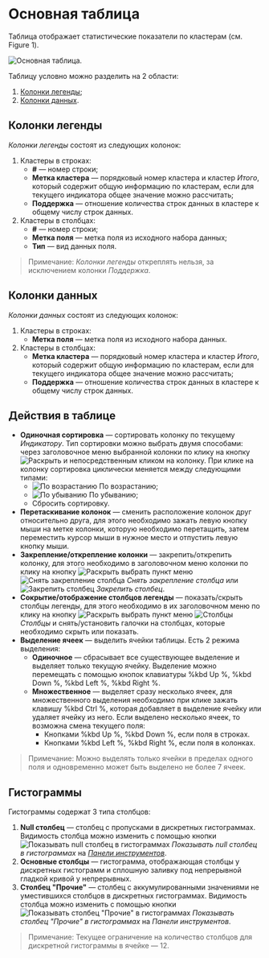 # Основная таблица

Таблица отображает статистические показатели по кластерам (см. Figure 1).

![Основная таблица.](./images/cluster-profilies-main-table.png)

Таблицу условно можно разделить на 2 области:

1. [Колонки легенды](#kolonki-legendy);
2. [Колонки данных](#kolonki-dannykh).

## Колонки легенды

*Колонки легенды* состоят из следующих колонок:

1. Кластеры в строках:
   * **#** — номер строки;
   * **Метка кластера** — порядковый номер кластера и кластер *Итого*, который содержит общую информацию по кластерам, если для текущего индикатора общее значение можно рассчитать;
   * **Поддержка** — отношение количества строк данных в кластере к общему числу строк данных.
2. Кластеры в столбцах:
   * **#** — номер строки;
   * **Метка поля** — метка поля из исходного набора данных;
   * **Тип** — вид данных поля.

> Примечание: *Колонки легенды* откреплять нельзя, за исключением колонки *Поддержка*.

## Колонки данных

*Колонки данных* состоят из следующих колонок:

1. Кластеры в строках:
   * **Метка поля** — метка поля из исходного набора данных.
2. Кластеры в столбцах:
   * **Метка кластера** — порядковый номер кластера и кластер *Итого*, который содержит общую информацию по кластерам, если для текущего индикатора общее значение можно рассчитать;
   * **Поддержка** — отношение количества строк данных в кластере к общему числу строк данных.

## Действия в таблице

* **Одиночная сортировка** — сортировать колонку по текущему *Индикатору*. Тип сортировки можно выбрать двумя способами: через заголовочное меню выбранной колонки по клику на кнопку ![Раскрыть](../../images/icons/toolbar-controls/down_default.svg) и непосредственным кликом на колонку. При клике на колонку сортировка циклически меняется между следующими типами:
   * ![По возрастанию](../../images/icons/toolbar-controls/low-to-hight_default.svg) По возрастанию;
   * ![По убыванию](../../images/icons/toolbar-controls/hight-to-low_default.svg) По убыванию;
   * Сбросить сортировку.
* **Перетаскивание колонок** — сменить расположение колонок друг относительно друга, для этого необходимо зажать левую кнопку мыши на метке колонки, которую необходимо перетащить, затем переместить курсор мыши в нужное место и отпустить левую кнопку мыши.
* **Закрепление/открепление колонки** — закрепить/открепить колонку, для этого необходимо в заголовочном меню колонки по клику на кнопку ![Раскрыть](../../images/icons/toolbar-controls/down_default.svg) выбрать пункт меню ![Снять закрепление столбца](../../images/icons/grid/hmenu-unlock.svg) *Снять закрепление столбца* или ![Закрепить столбец](../../images/icons/grid/hmenu-lock.svg) *Закрепить столбец*.
* **Сокрытие/отображение столбцов легенды** — показать/скрыть столбцы легенды, для этого необходимо в их заголовочном меню по клику на кнопку ![Раскрыть](../../images/icons/toolbar-controls/down_default.svg) выбрать пункт меню ![Столбцы](../../images/icons/grid/columns.svg) *Столбцы* и снять/установить галочки на столбцах, которые необходимо скрыть или показать.
* **Выделение ячеек** — выделить ячейки таблицы. Есть 2 режима выделения:
   * **Одиночное** — сбрасывает все существующее выделение и выделяет только текущую ячейку. Выделение можно перемещать с помощью кнопок клавиатуры %kbd Up %, %kbd Down %, %kbd Left %, %kbd Right %.
   * **Множественное** — выделяет сразу несколько ячеек, для множественного выделения необходимо при клике зажать клавишу %kbd Ctrl %, которая добавляет в выделение ячейку или удаляет ячейку из него. Если выделено несколько ячеек, то возможна смена текущего поля:
      * Кнопками %kbd Up %, %kbd Down %, если поля в строках.
      * Кнопками %kbd Left %, %kbd Right %, если поля в колонках.

> Примечание: Можно выделять только ячейки в пределах одного поля и одновременно может быть выделено не более 7 ячеек.

## Гистограммы

Гистограммы содержат 3 типа столбцов:

1. **Null столбец** — столбец с пропусками в дискретных гистограммах. Видимость столбца можно изменить с помощью кнопки ![Показывать null столбец в гистограммах](../../images/icons/toolbar-controls/null-count_default.svg) *Показывать null столбец в гистограммах* на [*Панели инструментов*](./toolbar.md).
2. **Основные столбцы** — гистограмма, отображающая столбцы у дискретных гистограмм и сплошную заливку под непрерывной гладкой кривой у непрерывных.
3. **Столбец "Прочие"** — столбец с аккумулированными значениями не уместившихся столбцов в дискретных гистограммах. Видимость столбца можно изменить с помощью кнопки ![Показывать столбец "Прочие" в гистограммах](../../images/icons/viewers/cluster-profiles/cluster-profiles/sliced_18x18/residue-count_default.svg) *Показывать столбец "Прочие" в гистограммах* на *Панели инструментов*.

> Примечание: Текущее ограничение на количество столбцов для дискретной гистограммы в ячейке — 12.
